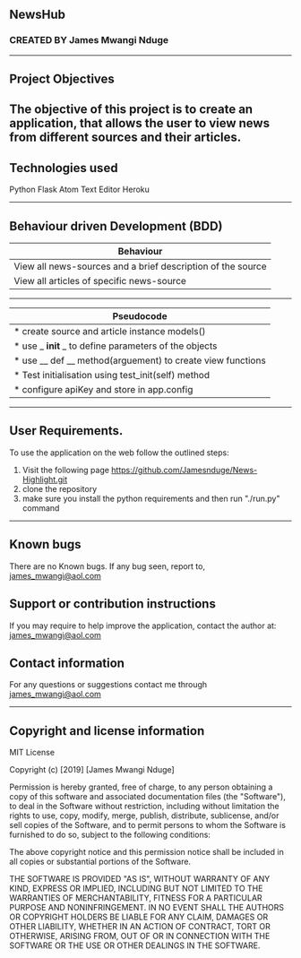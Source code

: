 ## NewsHub
### CREATED BY  James Mwangi Nduge

----------------------------------------------------------------------

## Project Objectives
The objective of this project is to create an application, that allows the user to view news from different sources and their articles.
----------------------------------------------------------------------

## Technologies used
Python
Flask
Atom Text Editor
Heroku




-----------------------------------------------------------------------------

## Behaviour driven Development (BDD)
|Behaviour         |     
|------------------|
|View all news-sources and a brief description of the source|
|View all articles of specific news-source|
---------------------------------------------------------------------------------
|             Pseudocode                            |
|---------------------------------------------------|
|* create source and article instance models()
|* use _ __init__ _ to define parameters of the objects
|* use __ def __ method(arguement) to create view functions
|* Test initialisation using  test_init(self)  method
|* configure apiKey and store in app.config



---------------------------------------------------------------------------------

## User Requirements.
To use the application on the web follow the outlined steps:
1. Visit the following page https://github.com/Jamesnduge/News-Highlight.git
2. clone the repository
3. make sure you install the python requirements and then run "./run.py" command

---------------------------------------------------------------------

## Known bugs
There are no Known bugs. If any bug seen, report to, james_mwangi@aol.com

## Support or contribution instructions
If you may require to help improve the application, contact the author at: james_mwangi@aol.com


## Contact information
For any questions or suggestions contact me through james_mwangi@aol.com


-----------------------------------------------------------------------------
## Copyright and license information

MIT License

Copyright (c) [2019] [James Mwangi Nduge]

Permission is hereby granted, free of charge, to any person obtaining a copy
of this software and associated documentation files (the "Software"), to deal
in the Software without restriction, including without limitation the rights
to use, copy, modify, merge, publish, distribute, sublicense, and/or sell
copies of the Software, and to permit persons to whom the Software is
furnished to do so, subject to the following conditions:

The above copyright notice and this permission notice shall be included in all
copies or substantial portions of the Software.

THE SOFTWARE IS PROVIDED "AS IS", WITHOUT WARRANTY OF ANY KIND, EXPRESS OR
IMPLIED, INCLUDING BUT NOT LIMITED TO THE WARRANTIES OF MERCHANTABILITY,
FITNESS FOR A PARTICULAR PURPOSE AND NONINFRINGEMENT. IN NO EVENT SHALL THE
AUTHORS OR COPYRIGHT HOLDERS BE LIABLE FOR ANY CLAIM, DAMAGES OR OTHER
LIABILITY, WHETHER IN AN ACTION OF CONTRACT, TORT OR OTHERWISE, ARISING FROM,
OUT OF OR IN CONNECTION WITH THE SOFTWARE OR THE USE OR OTHER DEALINGS IN THE
SOFTWARE.
